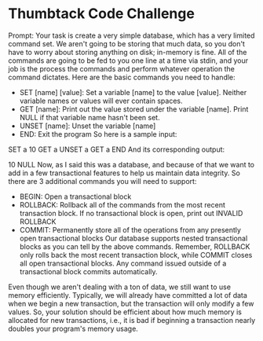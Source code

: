 Thumbtack Code Challenge
========================

Prompt:
Your task is create a very simple database, which has a very limited command set. We aren't going to be storing that much data, so you don't have to worry about storing anything on disk; in-memory is fine. All of the commands are going to be fed to you one line at a time via stdin, and your job is the process the commands and perform whatever operation the command dictates. Here are the basic commands you need to handle:

* SET [name] [value]: Set a variable [name] to the value [value]. Neither variable names or values will ever contain spaces.
* GET [name]: Print out the value stored under the variable [name]. Print NULL if that variable name hasn't been set.
* UNSET [name]: Unset the variable [name]
* END: Exit the program
So here is a sample input:

SET a 10
GET a
UNSET a
GET a
END
And its corresponding output:

10
NULL
Now, as I said this was a database, and because of that we want to add in a few transactional features to help us maintain data integrity. So there are 3 additional commands you will need to support:

* BEGIN: Open a transactional block
* ROLLBACK: Rollback all of the commands from the most recent transaction block. If no transactional block is open, print out INVALID ROLLBACK
* COMMIT: Permanently store all of the operations from any presently open transactional blocks
Our database supports nested transactional blocks as you can tell by the above commands. Remember, ROLLBACK only rolls back the most recent transaction block, while COMMIT closes all open transactional blocks. Any command issued outside of a transactional block commits automatically.

Even though we aren't dealing with a ton of data, we still want to use memory efficiently. Typically, we will already have committed a lot of data when we begin a new transaction, but the transaction will only modify a few values. So, your solution should be efficient about how much memory is allocated for new transactions, i.e., it is bad if beginning a transaction nearly doubles your program's memory usage.
